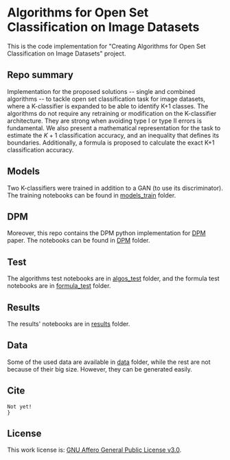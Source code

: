 # Algorithms for Open Set Classification on Image Datasets

This is the code implementation for "Creating Algorithms for Open Set Classification on Image Datasets" project. <br>

## Repo summary
Implementation for the proposed solutions -- single and combined algorithms -- to tackle open set classification task for image datasets, where a K-classifier is expanded to be able to identify K+1 classes. The algorithms do not require any retraining or modification on the K-classifier architecture. They are strong when avoiding type I or type II errors is fundamental. We also present a mathematical representation for the task to estimate the $K+1$ classification accuracy, and an inequality that defines its boundaries. Additionally, a formula is proposed to calculate the exact K+1 classification accuracy.

## Models
Two K-classifiers were trained in addition to a GAN (to use its discriminator). The training notebooks can be found in [models_train](./models_train/) folder.

## DPM
Moreover, this repo contains the DPM python implementation for [DPM](https://doi.org/10.15388/Informatica.2018.171) paper. The notebooks can be found in [DPM](./DPM/) folder.

## Test
The algorithms test notebooks are in [algos_test](./algos_test/) folder, and the formula test notebooks are in [formula_test](./formula_test/) folder.

## Results
The results' notebooks are in [results](./results/) folder.

## Data
Some of the used data are available in [data](./data/) folder, while the rest are not because of their big size. However, they can be generated easily.

## Cite
```
Not yet!
}
```

## License
This work license is: <a href="./LICENSE">GNU Affero General Public License v3.0</a>.
 
